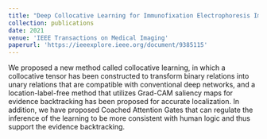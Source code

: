 ```yaml
---
title: "Deep Collocative Learning for Immunofixation Electrophoresis Image Analysis"
collection: publications
date: 2021
venue: 'IEEE Transactions on Medical Imaging'
paperurl: 'https://ieeexplore.ieee.org/document/9385115'
---
```


We proposed a new method called collocative learning, in which a collocative tensor has been constructed to transform binary relations into unary relations that are compatible with conventional deep networks, and a location-label-free method that utilizes Grad-CAM saliency maps for evidence backtracking has been proposed for accurate localization. In addition, we have proposed Coached Attention Gates that can regulate the inference of the learning to be more consistent with human logic and thus support the evidence backtracking.

